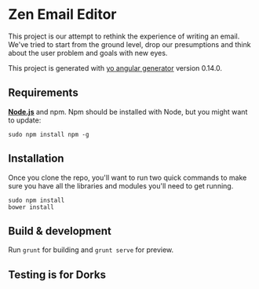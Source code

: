 # Zen Email Editor

This project is our attempt to rethink the experience of writing an email. We've tried to start from the ground level, drop our presumptions and think about the user problem and goals with new eyes.

This project is generated with [yo angular generator](https://github.com/yeoman/generator-angular)
version 0.14.0.

## Requirements

**[Node.js](https://nodejs.org/en/)** and npm. Npm should be installed with Node, but you might want to update:

```
sudo npm install npm -g
```

## Installation

Once you clone the repo, you'll want to run two quick commands to make sure you have all the libraries and modules you'll need to get running.

```
sudo npm install  
bower install
```

## Build & development

Run `grunt` for building and `grunt serve` for preview.

## Testing is for Dorks
